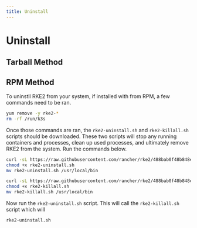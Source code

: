 ```yaml
---
title: Uninstall
---
```


# Uninstall

## Tarball Method



## RPM Method

To uninstll RKE2 from your system, if installed with from RPM, a few commands need to be ran. 

```bash
yum remove -y rke2-*
rm -rf /run/k3s
```

Once those commands are ran, the `rke2-uninstall.sh` and `rke2-killall.sh` scripts should be downloaded. These two scripts will stop any running containers and processes, clean up used processes, and ultimately remove RKE2 from the system. Run the commands below.

```bash
curl -sL https://raw.githubusercontent.com/rancher/rke2/488bab0f48b848e408ce399c32e7f5f73ce96129/bundle/bin/rke2-uninstall.sh --output rke2-uninstall.sh
chmod +x rke2-uninstall.sh
mv rke2-uninstall.sh /usr/local/bin
```

```bash
curl -sL https://raw.githubusercontent.com/rancher/rke2/488bab0f48b848e408ce399c32e7f5f73ce96129/bundle/bin/rke2-killall.sh --output rke2-killall.sh
chmod +x rke2-killall.sh
mv rke2-killall.sh /usr/local/bin
```

Now run the `rke2-uninstall.sh` script. This will call the `rke2-killall.sh` script which will 

```bash
rke2-uninstall.sh
```

